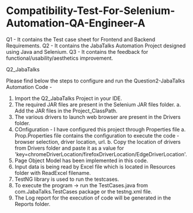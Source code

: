 # Compatibility-Test-For-Selenium-Automation-QA-Engineer-A

Q1 - It contains the Test case sheet for Frontend and Backend Requirements.
Q2 - It contains the JabaTalks Automation Project designed using Java and Selenium.
Q3 - It contains the feedback for functional/usability/aesthetics improvement.

Q2_JabaTalks

Please find below the steps to configure and run the Question2-JabaTalks Automation Code - 

1. Import the Q2_JabaTalks Project in your IDE.
2. The required JAR files are present in the Selenium JAR files folder.
  a. Add the JAR files in the Project_ClassPath.
4. The various drivers to launch web browser are present in the Drivers folder.
5. COnfiguration - I have configured this project through Properties file
	a. Prop.Properties file contains the configuration to execute the code - browser selection, driver location, url.
  b. Copy the location of drivers from Drivers folder and paste it as a value for 'key=chromeDriverLocation/firefoxDriverLocation/EdgeDriverLocation'.
6. Page Object Model has been implemented in this code.
8. Input data is being read by Excel file which is located in Resources folder with ReadExcel filename.
9. TestNG library is used to run the testcases.
10. To execute the program -> run the TestCases.java from com.JabaTalks.TestCases package or the testng.xml file.
11. The Log report for the execution of code will be generated in the Reports folder.
